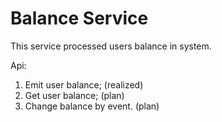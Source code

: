 # Balance Service

This service processed users balance in system.

Api:
  1. Emit user balance; (realized)
  2. Get user balance; (plan)
  3. Change balance by event. (plan)
